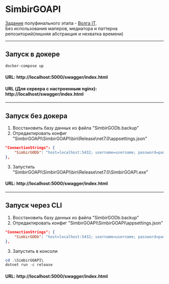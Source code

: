 # SimbirGOAPI

[Задание](Задание.pdf) полуфинального этапа - [Волга IT](https://volga-it.org/).  
Без использования маперов, медиатора и паттерна репозиторий(лишняя абстракция и нехватка времени)

---

## Запуск в докере

```powershell
docker-compose up
```

#### URL: http://localhost:5000/swagger/index.html
#### URL (Для сервера с настроенным nginx): http://localhost/swagger/index.html

---

## Запуск без докера

1. Восстановить базу данных из файла "SimbirGODb.backup"
2. Отредактировать конфиг "SimbirGOAPI\SimbirGOAPI\bin\Release\net7.0\appsettings.json"

```json
"ConnectionStrings": {
    "SimbirGODb": "host=localhost:5432; username=username; password=password; Database=database"
},
```

3. Запустить "SimbirGOAPI\SimbirGOAPI\bin\Release\net7.0\SimbirGOAPI.exe"

#### URL: http://localhost:5000/swagger/index.html  

---

## Запуск через CLI

1. Восстановить базу данных из файла "SimbirGODb.backup"
2. Отредактировать конфиг "SimbirGOAPI\SimbirGOAPI\appsettings.json"

```json
"ConnectionStrings": {
    "SimbirGODb": "host=localhost:5432; username=username; password=password; Database=database"
},
```

3. Запустить в консоли

```powershell
cd .\SimbirGOAPI\
dotnet run -c release
```

#### URL: http://localhost:5000/swagger/index.html